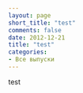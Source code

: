 ```yaml
---
layout: page
short_title: "test"
comments: false
date: 2012-12-21
title: "test"
categories:
- Все выпуски
---
```


<script src="http://code.jquery.com/jquery-1.9.1.min.js"></script>
<script type="text/javascript">
String.prototype.translit = (function(){
    var L = {
'А':'A','а':'a','Б':'B','б':'b','В':'V','в':'v','Г':'G','г':'g',
'Д':'D','д':'d','Е':'E','е':'e','Ё':'Yo','ё':'yo','Ж':'Zh','ж':'zh',
'З':'Z','з':'z','И':'I','и':'i','Й':'Y','й':'y','К':'K','к':'k',
'Л':'L','л':'l','М':'M','м':'m','Н':'N','н':'n','О':'O','о':'o',
'П':'P','п':'p','Р':'R','р':'r','С':'S','с':'s','Т':'T','т':'t',
'У':'U','у':'u','Ф':'F','ф':'f','Х':'Kh','х':'kh','Ц':'Ts','ц':'ts',
'Ч':'Ch','ч':'ch','Ш':'Sh','ш':'sh','Щ':'Sch','щ':'sch','Ъ':'','ъ':'',
'Ы':'Y','ы':'y','Ь':"",'ь':"",'Э':'E','э':'e','Ю':'Yu','ю':'yu',
'Я':'Ya','я':'ya',' ':"-",".":"","?":"","!":"",",":""
        },
        r = '',
        k;
    for (k in L) r += k;
    r = new RegExp('[' + r + ']', 'g');
    k = function(a){
        return a in L ? L[a] : '';
    };
    return function(){
        return this.replace(r, k);
    };
})();

     jQuery.noConflict();
     jQuery(document).ready(function($){

        var res = "";
        
        $( "#os div" ).each(function( index ) {
         
         var txt = "---\n";
         txt += "comments: true\n";
         txt += "layout: post\n";
         txt += "categories: \"Все выпуски\"\n";
         

         var st = $(this).find("a:eq(1)").text().replace(/^\s+|\s+$/g,'');
         txt += "title: \"Бизнес-секреты: " + st + "\"\n";
         txt += "short_title: \"" + st + "\"\n";
         var english_short_title = st.translit();
         txt += "english_short_title: \""+english_short_title+"\"\n";
         
         //txt += "thumbnail: \"http://tinkov.com" + $(this).find("img2").attr("src") + "\"\n";
         txt += "source_link: \"http://tinkov.com" + $(this).find("a:eq(0)").attr("href") + "\"\n";
         
         var d = ($(this).text().split("\n")[3]).substring(4);
         var date = d.substring(6,10)+"-"+d.substring(3,5)+"-"+d.substring(0,2);
         txt += "date: \""+date+"\"\n";
         
         txt += "---";
         
         var filename =  date + "-" + english_short_title + ".markdown";
         
         ts = txt.split("\n");
         for (var i = 0; i < ts.length; i++) {
            //console.log("echo \""+ts[i].replace("\"","\\\"")+"\" >> "+filename);
            res += "echo \""+ts[i].replace(/\"/gi,"\\\"")+"\" >> "+filename + "\n";
         }
         
         //res += "wget " + "http://tinkov.com" + $(this).find("a:eq(0)").attr("href") + " -O " + english_short_title + ".html\n"
                
         //console.log(txt+"\n");
         
        });
        
        console.log("\n"+res+"\n");
        
        
     });
</script>

test

<div id="os" style="display:none">

<div class="small_block">
	<a href="/bizsekrety/10012"><img2 src="/v/164/164.jpg" alt="" title=""></a>
	<a href="/bizsekrety/10012">Дмитрий Потапенко</a><br>
	23.11.2012
</div>


 <div class="small_block">
	<a href="/bizsekrety/142"><img2 src="/v/162/162.jpg" alt="" title=""></a>
	<a href="/bizsekrety/142">Всеволод Страх </a><br>
	05.11.2012
</div>


 <div class="small_block">
	<a href="/bizsekrety/141"><img2 src="/v/161/161.jpg" alt="" title=""></a>
	<a href="/bizsekrety/141">Борис Йордан </a><br>
	05.10.2012
</div>


 <div class="small_block">
	<a href="/bizsekrety/140"><img2 src="/v/160/160.jpg" alt="" title=""></a>
	<a href="/bizsekrety/140">Анна Знаменская</a><br>
	30.09.2012
</div>


 <div class="small_block">
	<a href="/bizsekrety/10011"><img2 src="/v/159/159.jpg" alt="" title=""></a>
	<a href="/bizsekrety/10011">Бизнес с родственниками</a><br>
	10.05.2012
</div>


 <div class="small_block">
	<a href="/bizsekrety/10010"><img2 src="/v/158/158.jpg" alt="" title=""></a>
	<a href="/bizsekrety/10010">Проблемы бизнеса в Украине</a><br>
	03.05.2012
</div>


 <div class="small_block">
	<a href="/bizsekrety/10009"><img2 src="/v/157/157.jpg" alt="" title=""></a>
	<a href="/bizsekrety/10009">Курсы маркетинга в Беркли</a><br>
	03.05.2012
</div>


 <div class="small_block">
	<a href="/bizsekrety/139"><img2 src="/v/154/154.jpg" alt="" title=""></a>
	<a href="/bizsekrety/139">Оскар Хартманн</a><br>
	03.05.2012
</div>


 <div class="small_block">
	<a href="/bizsekrety/138"><img2 src="/v/153/153.jpg" alt="" title=""></a>
	<a href="/bizsekrety/138">Майкл Калви</a><br>
	12.04.2012
</div>


 <div class="small_block">
	<a href="/bizsekrety/137"><img2 src="/v/152/152.jpg" alt="" title=""></a>
	<a href="/bizsekrety/137">Сергей Мавроди</a><br>
	04.03.2012
</div>


 <div class="small_block">
	<a href="/bizsekrety/136"><img2 src="/v/150/150.jpg" alt="" title=""></a>
	<a href="/bizsekrety/136">Михаил Прохоров</a><br>
	03.02.2012
</div>


 <div class="small_block">
	<a href="/bizsekrety/135"><img2 src="/v/149/149.jpg" alt="" title=""></a>
	<a href="/bizsekrety/135">Артем Аветисян</a><br>
	29.01.2012
</div>


 <div class="small_block">
	<a href="/bizsekrety/134"><img2 src="/v/148/148.jpg" alt="" title=""></a>
	<a href="/bizsekrety/134">Стивен Дженнингс</a><br>
	20.01.2012
</div>


 <div class="small_block">
	<a href="/bizsekrety/10007"><img2 src="/v/147/147.jpg" alt="" title=""></a>
	<a href="/bizsekrety/10007">Можно ли делать бизнес в России честно и без связей?</a><br>
	13.01.2012
</div>


 <div class="small_block">
	<a href="/bizsekrety/133"><img2 src="/v/146/146.jpg" alt="" title=""></a>
	<a href="/bizsekrety/133">Евгений Лашков</a><br>
	12.01.2012
</div>


<div class="small_block">
	<a href="/bizsekrety/132"><img2 src="/v/145/145.jpg" alt="" title=""></a>
	<a href="/bizsekrety/132">Петр Ивершин</a><br>
	10.01.2012
</div>


 <div class="small_block">
	<a href="/bizsekrety/131"><img2 src="/v/144/144.jpg" alt="" title=""></a>
	<a href="/bizsekrety/131">Андрей Скворцов</a><br>
	29.12.2011
</div>


 <div class="small_block">
	<a href="/bizsekrety/10006"><img2 src="/v/143/143.jpg" alt="" title=""></a>
	<a href="/bizsekrety/10006">Стоит ли создавать аналог?</a><br>
	25.12.2011
</div>


 <div class="small_block">
	<a href="/bizsekrety/130"><img2 src="/v/142/142.jpg" alt="" title=""></a>
	<a href="/bizsekrety/130">Николай Заярный</a><br>
	22.12.2011
</div>


 <div class="small_block">
	<a href="/bizsekrety/10005"><img2 src="/v/141/141.jpg" alt="" title=""></a>
	<a href="/bizsekrety/10005">Где взять людей?</a><br>
	18.12.2011
</div>


 <div class="small_block">
	<a href="/bizsekrety/129"><img2 src="/v/140/140.jpg" alt="" title=""></a>
	<a href="/bizsekrety/129">Сергей Петров</a><br>
	11.12.2011
</div>


 <div class="small_block">
	<a href="/bizsekrety/128"><img2 src="/v/139/139.jpg" alt="" title=""></a>
	<a href="/bizsekrety/128">Давид Папаскири</a><br>
	08.12.2011
</div>


 <div class="small_block">
	<a href="/bizsekrety/10004"><img2 src="/v/138/138.jpg" alt="" title=""></a>
	<a href="/bizsekrety/10004">Жирная копия</a><br>
	04.12.2011
</div>


 <div class="small_block">
	<a href="/bizsekrety/127"><img2 src="/v/135/135.jpg" alt="" title=""></a>
	<a href="/bizsekrety/127">Андрей Глинский</a><br>
	01.12.2011
</div>


 <div class="small_block">
	<a href="/bizsekrety/10003"><img2 src="/v/134/134.jpg" alt="" title=""></a>
	<a href="/bizsekrety/10003">В каких валютах лучше хранить сбережения в России?</a><br>
	27.11.2011
</div>


 <div class="small_block">
	<a href="/bizsekrety/126"><img2 src="/v/133/133.jpg" alt="" title=""></a>
	<a href="/bizsekrety/126">Александр Капитонов</a><br>
	24.11.2011
</div>


 <div class="small_block">
	<a href="/bizsekrety/10002"><img2 src="/v/132/132.jpg" alt="" title=""></a>
	<a href="/bizsekrety/10002">Доля в чужом бизнесе</a><br>
	18.11.2011
</div>


 <div class="small_block">
	<a href="/bizsekrety/125"><img2 src="/v/131/131.jpg" alt="" title=""></a>
	<a href="/bizsekrety/125">Сергей Панов</a><br>
	15.11.2011
</div>


 <div class="small_block">
	<a href="/bizsekrety/10001"><img2 src="/v/130/130.jpg" alt="" title=""></a>
	<a href="/bizsekrety/10001">Бизнес, не бросая работу</a><br>
	11.11.2011
</div>


 <div class="small_block">
	<a href="/bizsekrety/124"><img2 src="/v/129/129.jpg" alt="" title=""></a>
	<a href="/bizsekrety/124">Олег Коноваленко</a><br>
	09.11.2011
</div>


<div class="small_block">
	<a href="/bizsekrety/123"><img2 src="/v/128/128.jpg" alt="" title=""></a>
	<a href="/bizsekrety/123">Дмитрий Маликов</a><br>
	03.11.2011
</div>


 <div class="small_block">
	<a href="/bizsekrety/122"><img2 src="/v/127/127.jpg" alt="" title=""></a>
	<a href="/bizsekrety/122">Дмитрий Сергеев</a><br>
	02.11.2011
</div>


 <div class="small_block">
	<a href="/bizsekrety/121"><img2 src="/v/126/126.jpg" alt="" title=""></a>
	<a href="/bizsekrety/121">Алексей Репик</a><br>
	28.10.2011
</div>


 <div class="small_block">
	<a href="/bizsekrety/120"><img2 src="/v/125/125.jpg" alt="" title=""></a>
	<a href="/bizsekrety/120">Вячеслав Трактовенко</a><br>
	27.10.2011
</div>


 <div class="small_block">
	<a href="/bizsekrety/119"><img2 src="/v/124/124.jpg" alt="" title=""></a>
	<a href="/bizsekrety/119">Андрей Даниленко</a><br>
	21.10.2011
</div>


 <div class="small_block">
	<a href="/bizsekrety/118"><img2 src="/v/123/123.jpg" alt="" title=""></a>
	<a href="/bizsekrety/118">Петр Кутис</a><br>
	20.10.2011
</div>


 <div class="small_block">
	<a href="/bizsekrety/117"><img2 src="/v/122/122.jpg" alt="" title=""></a>
	<a href="/bizsekrety/117">Филипп Энгельберт</a><br>
	14.10.2011
</div>


 <div class="small_block">
	<a href="/bizsekrety/116"><img2 src="/v/121/121.jpg" alt="" title=""></a>
	<a href="/bizsekrety/116">Денис Котов</a><br>
	14.10.2011
</div>


 <div class="small_block">
	<a href="/bizsekrety/115"><img2 src="/v/120/120.jpg" alt="" title=""></a>
	<a href="/bizsekrety/115">Ольга Слуцкер</a><br>
	10.10.2011
</div>


 <div class="small_block">
	<a href="/bizsekrety/114"><img2 src="/v/118/118.jpg" alt="" title=""></a>
	<a href="/bizsekrety/114">Василий Мунтян</a><br>
	05.10.2011
</div>


 <div class="small_block">
	<a href="/bizsekrety/113"><img2 src="/v/117/117.jpg" alt="" title=""></a>
	<a href="/bizsekrety/113">Андреас Рай</a><br>
	02.10.2011
</div>


 <div class="small_block">
	<a href="/bizsekrety/112"><img2 src="/v/116/116.jpg" alt="" title=""></a>
	<a href="/bizsekrety/112">Игорь Стоянов</a><br>
	29.09.2011
</div>


 <div class="small_block">
	<a href="/bizsekrety/111"><img2 src="/v/115/115.jpg" alt="" title=""></a>
	<a href="/bizsekrety/111">Максим Ноготков</a><br>
	25.09.2011
</div>


 <div class="small_block">
	<a href="/bizsekrety/110"><img2 src="/v/114/114.jpg" alt="" title=""></a>
	<a href="/bizsekrety/110">Андрей Иванов</a><br>
	22.09.2011
</div>


 <div class="small_block">
	<a href="/bizsekrety/109"><img2 src="/v/113/113.jpg" alt="" title=""></a>
	<a href="/bizsekrety/109">Сергей Полонский</a><br>
	18.09.2011
</div>


<div class="small_block">
	<a href="/bizsekrety/108"><img2 src="/v/112/112.jpg" alt="" title=""></a>
	<a href="/bizsekrety/108">Сергей Рыжиков</a><br>
	15.09.2011
</div>


 <div class="small_block">
	<a href="/bizsekrety/107"><img2 src="/v/111/111.jpg" alt="" title=""></a>
	<a href="/bizsekrety/107">Сергей Полонский</a><br>
	09.09.2011
</div>


 <div class="small_block">
	<a href="/bizsekrety/106"><img2 src="/v/110/110.jpg" alt="" title=""></a>
	<a href="/bizsekrety/106">Борис Александров</a><br>
	08.09.2011
</div>


 <div class="small_block">
	<a href="/bizsekrety/105"><img2 src="/v/109/109.jpg" alt="" title=""></a>
	<a href="/bizsekrety/105">Наталья Матвеева</a><br>
	01.09.2011
</div>


 <div class="small_block">
	<a href="/bizsekrety/104"><img2 src="/v/108/108.jpg" alt="" title=""></a>
	<a href="/bizsekrety/104">Алексей Комиссаров</a><br>
	22.08.2011
</div>


 <div class="small_block">
	<a href="/bizsekrety/103"><img2 src="/v/107/107.jpg" alt="" title=""></a>
	<a href="/bizsekrety/103">Султанна Французова</a><br>
	18.08.2011
</div>


 <div class="small_block">
	<a href="/bizsekrety/102"><img2 src="/v/104/104.jpg" alt="" title=""></a>
	<a href="/bizsekrety/102">Ромил Чумаков</a><br>
	11.08.2011
</div>


 <div class="small_block">
	<a href="/bizsekrety/101"><img2 src="/v/106/106.jpg" alt="" title=""></a>
	<a href="/bizsekrety/101">Максим Иванов</a><br>
	02.08.2011
</div>


 <div class="small_block">
	<a href="/bizsekrety/100"><img2 src="/v/105/105.jpg" alt="" title=""></a>
	<a href="/bizsekrety/100">Вадим Финкельштейн</a><br>
	29.07.2011
</div>


 <div class="small_block">
	<a href="/bizsekrety/99"><img2 src="/v/103/103.jpg" alt="" title=""></a>
	<a href="/bizsekrety/99">Арам Мнацаканов</a><br>
	22.07.2011
</div>


 <div class="small_block">
	<a href="/bizsekrety/98"><img2 src="/v/102/102.jpg" alt="" title=""></a>
	<a href="/bizsekrety/98">Юлия Евдокимова</a><br>
	20.07.2011
</div>


 <div class="small_block">
	<a href="/bizsekrety/97"><img2 src="/v/101/101.jpg" alt="" title=""></a>
	<a href="/bizsekrety/97">Игорь Лейтис</a><br>
	14.07.2011
</div>


 <div class="small_block">
	<a href="/bizsekrety/96"><img2 src="/v/100/100.jpg" alt="" title=""></a>
	<a href="/bizsekrety/96">Дмитрий Грибов</a><br>
	14.07.2011
</div>


 <div class="small_block">
	<a href="/bizsekrety/95"><img2 src="/v/99/99.jpg" alt="" title=""></a>
	<a href="/bizsekrety/95">Алексей Панферов</a><br>
	08.07.2011
</div>


 <div class="small_block">
	<a href="/bizsekrety/94"><img2 src="/v/98/98.jpg" alt="" title=""></a>
	<a href="/bizsekrety/94">Владимир Бобрин</a><br>
	06.07.2011
</div>


<div class="small_block">
	<a href="/bizsekrety/93"><img2 src="/v/97/97.jpg" alt="" title=""></a>
	<a href="/bizsekrety/93">Вадим Лапин</a><br>
	01.07.2011
</div>


 <div class="small_block">
	<a href="/bizsekrety/92"><img2 src="/v/96/96.jpg" alt="" title=""></a>
	<a href="/bizsekrety/92">Александр Крынский</a><br>
	29.06.2011
</div>


 <div class="small_block">
	<a href="/bizsekrety/91"><img2 src="/v/95/95.jpg" alt="" title=""></a>
	<a href="/bizsekrety/91">Алла Вербер</a><br>
	23.06.2011
</div>


 <div class="small_block">
	<a href="/bizsekrety/90"><img2 src="/v/94/94.jpg" alt="" title=""></a>
	<a href="/bizsekrety/90">Михаил Орлов</a><br>
	23.06.2011
</div>


 <div class="small_block">
	<a href="/bizsekrety/89"><img2 src="/v/93/93.jpg" alt="" title=""></a>
	<a href="/bizsekrety/89">Сергей Матвиенко</a><br>
	19.06.2011
</div>


 <div class="small_block">
	<a href="/bizsekrety/88"><img2 src="/v/92/92.jpg" alt="" title=""></a>
	<a href="/bizsekrety/88">Николай Полуэктов</a><br>
	16.06.2011
</div>


 <div class="small_block">
	<a href="/bizsekrety/87"><img2 src="/v/91/91.jpg" alt="" title=""></a>
	<a href="/bizsekrety/87">Арас Агаларов</a><br>
	14.06.2011
</div>


 <div class="small_block">
	<a href="/bizsekrety/86"><img2 src="/v/90/90.jpg" alt="" title=""></a>
	<a href="/bizsekrety/86">Дмитрий Лебедев</a><br>
	14.06.2011
</div>


 <div class="small_block">
	<a href="/bizsekrety/85"><img2 src="/v/89/89.jpg" alt="" title=""></a>
	<a href="/bizsekrety/85">Николай Фоменко</a><br>
	05.06.2011
</div>


 <div class="small_block">
	<a href="/bizsekrety/84"><img2 src="/v/88/88.jpg" alt="" title=""></a>
	<a href="/bizsekrety/84">Оливер Хьюз</a><br>
	29.05.2011
</div>


 <div class="small_block">
	<a href="/bizsekrety/83"><img2 src="/v/87/87.jpg" alt="" title=""></a>
	<a href="/bizsekrety/83">Леонид Огородников</a><br>
	22.05.2011
</div>


 <div class="small_block">
	<a href="/bizsekrety/82"><img2 src="/v/86/86.jpg" alt="" title=""></a>
	<a href="/bizsekrety/82">Олег Новиков</a><br>
	15.05.2011
</div>


 <div class="small_block">
	<a href="/bizsekrety/81"><img2 src="/v/85/85.jpg" alt="" title=""></a>
	<a href="/bizsekrety/81">Федор Овчинников</a><br>
	08.05.2011
</div>


 <div class="small_block">
	<a href="/bizsekrety/80"><img2 src="/v/78/78.jpg" alt="" title=""></a>
	<a href="/bizsekrety/80">Максим Каширин</a><br>
	30.04.2011
</div>


 <div class="small_block">
	<a href="/bizsekrety/79"><img2 src="/v/79/79.jpg" alt="" title=""></a>
	<a href="/bizsekrety/79">Евгений Каценельсон</a><br>
	23.04.2011
</div>


<div class="small_block">
	<a href="/bizsekrety/78"><img2 src="/v/80/80.jpg" alt="" title=""></a>
	<a href="/bizsekrety/78">Олег Бойко</a><br>
	15.04.2011
</div>


 <div class="small_block">
	<a href="/bizsekrety/77"><img2 src="/v/75/75.jpg" alt="" title=""></a>
	<a href="/bizsekrety/77">Ги Лалиберте</a><br>
	09.04.2011
</div>


 <div class="small_block">
	<a href="/bizsekrety/76"><img2 src="/v/76/76.jpg" alt="" title=""></a>
	<a href="/bizsekrety/76">Леонид Шутов</a><br>
	01.04.2011
</div>


 <div class="small_block">
	<a href="/bizsekrety/75"><img2 src="/v/81/81.jpg" alt="" title=""></a>
	<a href="/bizsekrety/75">Кирилл Андросов</a><br>
	18.03.2011
</div>


 <div class="small_block">
	<a href="/bizsekrety/74"><img2 src="/v/77/77.jpg" alt="" title=""></a>
	<a href="/bizsekrety/74">Евгений Чичваркин</a><br>
	17.03.2011
</div>


 <div class="small_block">
	<a href="/bizsekrety/73"><img2 src="/v/73/73.jpg" alt="" title=""></a>
	<a href="/bizsekrety/73">Ричард Брэнсон</a><br>
	11.03.2011
</div>


 <div class="small_block">
	<a href="/bizsekrety/72"><img2 src="/v/82/82.jpg" alt="" title=""></a>
	<a href="/bizsekrety/72">Ника Белоцерковская</a><br>
	05.03.2011
</div>


 <div class="small_block">
	<a href="/bizsekrety/71"><img2 src="/v/83/83.jpg" alt="" title=""></a>
	<a href="/bizsekrety/71">Елена Батурина</a><br>
	26.02.2011
</div>


 <div class="small_block">
	<a href="/bizsekrety/70"><img2 src="/v/84/84.jpg" alt="" title=""></a>
	<a href="/bizsekrety/70">Артемий Лебедев</a><br>
	19.02.2011
</div>


 <div class="small_block">
	<a href="/bizsekrety/69"><img2 src="/v/3/3.jpg" alt="" title=""></a>
	<a href="/bizsekrety/69">Антон Алексеев</a><br>
	14.02.2011
</div>


 <div class="small_block">
	<a href="/bizsekrety/68"><img2 src="/v/2/2.jpg" alt="" title=""></a>
	<a href="/bizsekrety/68">Евгений Бессчастнов</a><br>
	07.02.2011
</div>


 <div class="small_block">
	<a href="/bizsekrety/67"><img2 src="/v/1/1.jpg" alt="" title=""></a>
	<a href="/bizsekrety/67">Альберт Попков</a><br>
	31.01.2011
</div>


 <div class="small_block">
	<a href="/bizsekrety/66"><img2 src="/v/5/5.jpg" alt="" title=""></a>
	<a href="/bizsekrety/66">Лариса Невидайло</a><br>
	24.01.2011
</div>


 <div class="small_block">
	<a href="/bizsekrety/65"><img2 src="/v/6/6.jpg" alt="" title=""></a>
	<a href="/bizsekrety/65">Руслан Фазлыев</a><br>
	17.01.2011
</div>


 <div class="small_block">
	<a href="/bizsekrety/64"><img2 src="/v/7/7.jpg" alt="" title=""></a>
	<a href="/bizsekrety/64">Аркадий Дворкович</a><br>
	10.01.2011
</div>


<div class="small_block">
	<a href="/bizsekrety/63"><img2 src="/v/8/8.jpg" alt="" title=""></a>
	<a href="/bizsekrety/63">Михаил Куснирович</a><br>
	27.12.2010
</div>


 <div class="small_block">
	<a href="/bizsekrety/62"><img2 src="/v/9/9.jpg" alt="" title=""></a>
	<a href="/bizsekrety/62">Александр Невский</a><br>
	20.12.2010
</div>


 <div class="small_block">
	<a href="/bizsekrety/61"><img2 src="/v/10/10.jpg" alt="" title=""></a>
	<a href="/bizsekrety/61">Ростислав Ордовский</a><br>
	12.12.2010
</div>


 <div class="small_block">
	<a href="/bizsekrety/60"><img2 src="/v/11/11.jpg" alt="" title=""></a>
	<a href="/bizsekrety/60">Кирилл Гусев</a><br>
	05.12.2010
</div>


 <div class="small_block">
	<a href="/bizsekrety/59"><img2 src="/v/12/12.jpg" alt="" title=""></a>
	<a href="/bizsekrety/59">Сергей Хотимский</a><br>
	29.11.2010
</div>


 <div class="small_block">
	<a href="/bizsekrety/58"><img2 src="/v/13/13.jpg" alt="" title=""></a>
	<a href="/bizsekrety/58">Петр Малюков</a><br>
	22.11.2010
</div>


 <div class="small_block">
	<a href="/bizsekrety/57"><img2 src="/v/14/14.jpg" alt="" title=""></a>
	<a href="/bizsekrety/57">Артём Агабеков</a><br>
	15.11.2010
</div>


 <div class="small_block">
	<a href="/bizsekrety/56"><img2 src="/v/15/15.jpg" alt="" title=""></a>
	<a href="/bizsekrety/56">Александр Кравцов</a><br>
	08.11.2010
</div>


 <div class="small_block">
	<a href="/bizsekrety/55"><img2 src="/v/16/16.jpg" alt="" title=""></a>
	<a href="/bizsekrety/55">Борис Ким</a><br>
	01.11.2010
</div>


 <div class="small_block">
	<a href="/bizsekrety/54"><img2 src="/v/17/17.jpg" alt="" title=""></a>
	<a href="/bizsekrety/54">Глеб Фетисов</a><br>
	25.10.2010
</div>


 <div class="small_block">
	<a href="/bizsekrety/53"><img2 src="/v/18/18.jpg" alt="" title=""></a>
	<a href="/bizsekrety/53">Максим Кочанов</a><br>
	18.10.2010
</div>


 <div class="small_block">
	<a href="/bizsekrety/52"><img2 src="/v/19/19.jpg" alt="" title=""></a>
	<a href="/bizsekrety/52">Михаил Рогальский</a><br>
	11.10.2010
</div>


 <div class="small_block">
	<a href="/bizsekrety/51"><img2 src="/v/20/20.jpg" alt="" title=""></a>
	<a href="/bizsekrety/51">Вадим Беляев</a><br>
	04.10.2010
</div>


 <div class="small_block">
	<a href="/bizsekrety/50"><img2 src="/v/21/21.jpg" alt="" title=""></a>
	<a href="/bizsekrety/50">Евгений Демин</a><br>
	27.09.2010
</div>


 <div class="small_block">
	<a href="/bizsekrety/49"><img2 src="/v/22/22.jpg" alt="" title=""></a>
	<a href="/bizsekrety/49">Сергей Белоусов</a><br>
	20.09.2010
</div>


<div class="small_block">
	<a href="/bizsekrety/48"><img2 src="/v/23/23.jpg" alt="" title=""></a>
	<a href="/bizsekrety/48">Никита Белых</a><br>
	13.09.2010
</div>


 <div class="small_block">
	<a href="/bizsekrety/47"><img2 src="/v/24/24.jpg" alt="" title=""></a>
	<a href="/bizsekrety/47">Ксения Рясова</a><br>
	06.09.2010
</div>


 <div class="small_block">
	<a href="/bizsekrety/46"><img2 src="/v/25/25.jpg" alt="" title=""></a>
	<a href="/bizsekrety/46">Сергей Лялин</a><br>
	09.08.2010
</div>


 <div class="small_block">
	<a href="/bizsekrety/45"><img2 src="/v/26/26.jpg" alt="" title=""></a>
	<a href="/bizsekrety/45">Борис Титов</a><br>
	02.08.2010
</div>


 <div class="small_block">
	<a href="/bizsekrety/44"><img2 src="/v/27/27.jpg" alt="" title=""></a>
	<a href="/bizsekrety/44">Михаил Иванов</a><br>
	26.07.2010
</div>


 <div class="small_block">
	<a href="/bizsekrety/43"><img2 src="/v/28/28.jpg" alt="" title=""></a>
	<a href="/bizsekrety/43">Лев Хасис</a><br>
	19.07.2010
</div>


 <div class="small_block">
	<a href="/bizsekrety/42"><img2 src="/v/29/29.jpg" alt="" title=""></a>
	<a href="/bizsekrety/42">Артемий Троицкий</a><br>
	12.07.2010
</div>


 <div class="small_block">
	<a href="/bizsekrety/41"><img2 src="/v/30/30.jpg" alt="" title=""></a>
	<a href="/bizsekrety/41">Наталья Касперская</a><br>
	05.07.2010
</div>


 <div class="small_block">
	<a href="/bizsekrety/40"><img2 src="/v/31/31.jpg" alt="" title=""></a>
	<a href="/bizsekrety/40">Анна Сахара</a><br>
	28.06.2010
</div>


 <div class="small_block">
	<a href="/bizsekrety/39"><img2 src="/v/32/32.jpg" alt="" title=""></a>
	<a href="/bizsekrety/39">Аркадий Новиков</a><br>
	21.06.2010
</div>


 <div class="small_block">
	<a href="/bizsekrety/38"><img2 src="/v/33/33.jpg" alt="" title=""></a>
	<a href="/bizsekrety/38">Олег Чиркунов</a><br>
	13.06.2010
</div>


 <div class="small_block">
	<a href="/bizsekrety/37"><img2 src="/v/34/34.jpg" alt="" title=""></a>
	<a href="/bizsekrety/37">Евгений Финкельштейн</a><br>
	06.06.2010
</div>


 <div class="small_block">
	<a href="/bizsekrety/36"><img2 src="/v/35/35.jpg" alt="" title=""></a>
	<a href="/bizsekrety/36">Александр Евдокимов</a><br>
	30.05.2010
</div>


 <div class="small_block">
	<a href="/bizsekrety/35"><img2 src="/v/36/36.jpg" alt="" title=""></a>
	<a href="/bizsekrety/35">Игорь Ашманов</a><br>
	24.05.2010
</div>


 <div class="small_block">
	<a href="/bizsekrety/34"><img2 src="/v/37/37.jpg" alt="" title=""></a>
	<a href="/bizsekrety/34">Владимир Довгань</a><br>
	17.05.2010
</div>


<div class="small_block">
	<a href="/bizsekrety/33"><img2 src="/v/38/38.jpg" alt="" title=""></a>
	<a href="/bizsekrety/33">Олег Анисимов</a><br>
	10.05.2010
</div>


 <div class="small_block">
	<a href="/bizsekrety/32"><img2 src="/v/39/39.jpg" alt="" title=""></a>
	<a href="/bizsekrety/32">Тони Хейес</a><br>
	03.05.2010
</div>


 <div class="small_block">
	<a href="/bizsekrety/31"><img2 src="/v/40/40.jpg" alt="" title=""></a>
	<a href="/bizsekrety/31">Давид Ян</a><br>
	26.04.2010
</div>


 <div class="small_block">
	<a href="/bizsekrety/30"><img2 src="/v/41/41.jpg" alt="" title=""></a>
	<a href="/bizsekrety/30">Александр Мечетин</a><br>
	19.04.2010
</div>


 <div class="small_block">
	<a href="/bizsekrety/29"><img2 src="/v/42/42.jpg" alt="" title=""></a>
	<a href="/bizsekrety/29">Евгений Касперский</a><br>
	12.04.2010
</div>


 <div class="small_block">
	<a href="/bizsekrety/28"><img2 src="/v/43/43.jpg" alt="" title=""></a>
	<a href="/bizsekrety/28">Филипп Ильин-Адаев</a><br>
	05.04.2010
</div>


 <div class="small_block">
	<a href="/bizsekrety/27"><img2 src="/v/44/44.jpg" alt="" title=""></a>
	<a href="/bizsekrety/27">Сергей Выходцев</a><br>
	29.03.2010
</div>


 <div class="small_block">
	<a href="/bizsekrety/26"><img2 src="/v/45/45.jpg" alt="" title=""></a>
	<a href="/bizsekrety/26">Рубен Варданян</a><br>
	24.03.2010
</div>


 <div class="small_block">
	<a href="/bizsekrety/25"><img2 src="/v/46/46.jpg" alt="" title=""></a>
	<a href="/bizsekrety/25">Ренат Хамидулин</a><br>
	22.03.2010
</div>


 <div class="small_block">
	<a href="/bizsekrety/24"><img2 src="/v/47/47.jpg" alt="" title=""></a>
	<a href="/bizsekrety/24">Олег Леонов</a><br>
	15.03.2010
</div>


 <div class="small_block">
	<a href="/bizsekrety/23"><img2 src="/v/48/48.jpg" alt="" title=""></a>
	<a href="/bizsekrety/23">Эдуард Тиктинский</a><br>
	08.03.2010
</div>


 <div class="small_block">
	<a href="/bizsekrety/22"><img2 src="/v/49/49.jpg" alt="" title=""></a>
	<a href="/bizsekrety/22">Филипп Грибанов</a><br>
	05.03.2010
</div>


 <div class="small_block">
	<a href="/bizsekrety/21"><img2 src="/v/50/50.jpg" alt="" title=""></a>
	<a href="/bizsekrety/21">Галицкий Сергей</a><br>
	22.02.2010
</div>


 <div class="small_block">
	<a href="/bizsekrety/20"><img2 src="/v/51/51.jpg" alt="" title=""></a>
	<a href="/bizsekrety/20">Дмитрий Агарунов</a><br>
	15.02.2010
</div>


 <div class="small_block">
	<a href="/bizsekrety/19"><img2 src="/v/52/52.jpg" alt="" title=""></a>
	<a href="/bizsekrety/19">Рубен Варданян</a><br>
	08.02.2010
</div>


<div class="small_block">
	<a href="/bizsekrety/18"><img2 src="/v/53/53.jpg" alt="" title=""></a>
	<a href="/bizsekrety/18">Глеб Давидюк</a><br>
	01.02.2010
</div>


 <div class="small_block">
	<a href="/bizsekrety/17"><img2 src="/v/54/54.jpg" alt="" title=""></a>
	<a href="/bizsekrety/17">Тимати</a><br>
	25.01.2010
</div>


 <div class="small_block">
	<a href="/bizsekrety/16"><img2 src="/v/55/55.jpg" alt="" title=""></a>
	<a href="/bizsekrety/16">Давид Якобашвили</a><br>
	18.01.2010
</div>


 <div class="small_block">
	<a href="/bizsekrety/15"><img2 src="/v/56/56.jpg" alt="" title=""></a>
	<a href="/bizsekrety/15">Андрей Коркунов</a><br>
	11.01.2010
</div>


 <div class="small_block">
	<a href="/bizsekrety/14"><img2 src="/v/57/57.jpg" alt="" title=""></a>
	<a href="/bizsekrety/14">Егор Уваров</a><br>
	28.12.2009
</div>


 <div class="small_block">
	<a href="/bizsekrety/13"><img2 src="/v/58/58.jpg" alt="" title=""></a>
	<a href="/bizsekrety/13">Олег Тиньков</a><br>
	25.12.2009
</div>


 <div class="small_block">
	<a href="/bizsekrety/12"><img2 src="/v/59/59.jpg" alt="" title=""></a>
	<a href="/bizsekrety/12">Ирина Разумова</a><br>
	21.12.2009
</div>


 <div class="small_block">
	<a href="/bizsekrety/11"><img2 src="/v/60/60.jpg" alt="" title=""></a>
	<a href="/bizsekrety/11">Виктор Ремша</a><br>
	14.12.2009
</div>


 <div class="small_block">
	<a href="/bizsekrety/10"><img2 src="/v/61/61.jpg" alt="" title=""></a>
	<a href="/bizsekrety/10">Сергей Недорослев</a><br>
	07.12.2009
</div>


 <div class="small_block">
	<a href="/bizsekrety/9"><img2 src="/v/70/70.jpg" alt="" title=""></a>
	<a href="/bizsekrety/9">Олег Жеребцов</a><br>
	30.11.2009
</div>


 <div class="small_block">
	<a href="/bizsekrety/8"><img2 src="/v/62/62.jpg" alt="" title=""></a>
	<a href="/bizsekrety/8">Сергей Черников</a><br>
	23.11.2009
</div>


 <div class="small_block">
	<a href="/bizsekrety/7"><img2 src="/v/63/63.jpg" alt="" title=""></a>
	<a href="/bizsekrety/7">Александр Егоров</a><br>
	16.11.2009
</div>


 <div class="small_block">
	<a href="/bizsekrety/6"><img2 src="/v/64/64.jpg" alt="" title=""></a>
	<a href="/bizsekrety/6">Борис Белоцерковский</a><br>
	09.11.2009
</div>


 <div class="small_block">
	<a href="/bizsekrety/5"><img2 src="/v/65/65.jpg" alt="" title=""></a>
	<a href="/bizsekrety/5">Сергей Минаев</a><br>
	02.11.2009
</div>


 <div class="small_block">
	<a href="/bizsekrety/4"><img2 src="/v/66/66.jpg" alt="" title=""></a>
	<a href="/bizsekrety/4">Надежда Копытина</a><br>
	26.10.2009
</div>


<div class="small_block">
	<a href="/bizsekrety/3"><img2 src="/v/67/67.jpg" alt="" title=""></a>
	<a href="/bizsekrety/3">Игорь Пономарев</a><br>
	19.10.2009
</div>


 <div class="small_block">
	<a href="/bizsekrety/2"><img2 src="/v/68/68.jpg" alt="" title=""></a>
	<a href="/bizsekrety/2">Михаил Слипенчук</a><br>
	12.10.2009
</div>


 <div class="small_block">
	<a href="/bizsekrety/1"><img2 src="/v/69/69.jpg" alt="" title=""></a>
	<a href="/bizsekrety/1">Ксения Собчак</a><br>
	07.10.2009
</div>
</div>

